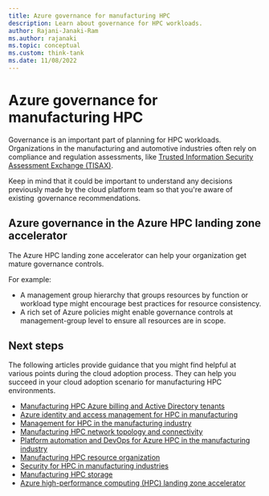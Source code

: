 ```yaml
---
title: Azure governance for manufacturing HPC 
description: Learn about governance for HPC workloads.
author: Rajani-Janaki-Ram
ms.author: rajanaki
ms.topic: conceptual
ms.custom: think-tank
ms.date: 11/08/2022
---
```


# Azure governance for manufacturing HPC

Governance is an important part of planning for HPC workloads. Organizations in the manufacturing and automotive industries often rely on compliance and regulation assessments, like [Trusted Information Security Assessment Exchange (TISAX)](/azure/compliance/offerings/offering-tisax).

Keep in mind that it could be important to understand any decisions previously made by the cloud platform team so that you're aware of existing  governance recommendations.

## Azure governance in the Azure HPC landing zone accelerator

The Azure HPC landing zone accelerator can help your organization get mature governance controls.

For example:

- A management group hierarchy that groups resources by function or workload type might encourage best practices for resource consistency.
- A rich set of Azure policies might enable governance controls at management-group level to ensure all resources are in scope.

## Next steps

The following articles provide guidance that you might find helpful at various points during the cloud adoption process. They can help you succeed in your cloud adoption scenario for manufacturing HPC environments.

- [Manufacturing HPC Azure billing and Active Directory tenants](./azure-billing-active-directory-tenant.md)
- [Azure identity and access management for HPC in manufacturing](./identity-access-management.md)
- [Management for HPC in the manufacturing industry](./management.md)
- [Manufacturing HPC network topology and connectivity](./network-topology-connectivity.md)
- [Platform automation and DevOps for Azure HPC in the manufacturing industry](./platform-automation-devops.md)
- [Manufacturing HPC resource organization](./resource-organization.md)
- [Security for HPC in manufacturing industries](./security.md)
- [Manufacturing HPC storage](./storage.md)
- [Azure high-performance computing (HPC) landing zone accelerator](../azure-hpc-landing-zone-accelerator.md)

